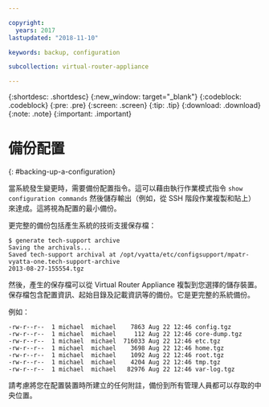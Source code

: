 ```yaml
---

copyright:
  years: 2017
lastupdated: "2018-11-10"

keywords: backup, configuration

subcollection: virtual-router-appliance

---
```


{:shortdesc: .shortdesc}
{:new_window: target="_blank"}
{:codeblock: .codeblock}
{:pre: .pre}
{:screen: .screen}
{:tip: .tip}
{:download: .download}
{:note: .note}
{:important: .important}

# 備份配置
{: #backing-up-a-configuration}

當系統發生變更時，需要備份配置指令。這可以藉由執行作業模式指令 `show configuration commands` 然後儲存輸出（例如，從 SSH 階段作業複製和貼上）來達成。這將視為配置的最小備份。

更完整的備份包括產生系統的技術支援保存檔：

```
$ generate tech-support archive
Saving the archivals...
Saved tech-support archival at /opt/vyatta/etc/configsupport/mpatr-vyatta-one.tech-support-archive
2013-08-27-155554.tgz
```

然後，產生的保存檔可以從 Virtual Router Appliance 複製到您選擇的儲存裝置。保存檔包含配置資訊、起始目錄及記載資訊等的備份。它是更完整的系統備份。

例如：

```
-rw-r--r--  1 michael  michael    7863 Aug 22 12:46 config.tgz
-rw-r--r--  1 michael  michael     112 Aug 22 12:46 core-dump.tgz
-rw-r--r--  1 michael  michael  716033 Aug 22 12:46 etc.tgz
-rw-r--r--  1 michael  michael    3698 Aug 22 12:46 home.tgz
-rw-r--r--  1 michael  michael    1092 Aug 22 12:46 root.tgz
-rw-r--r--  1 michael  michael    4204 Aug 22 12:46 tmp.tgz
-rw-r--r--  1 michael  michael   82976 Aug 22 12:46 var-log.tgz
```

請考慮將您在配置裝置時所建立的任何附註，備份到所有管理人員都可以存取的中央位置。
